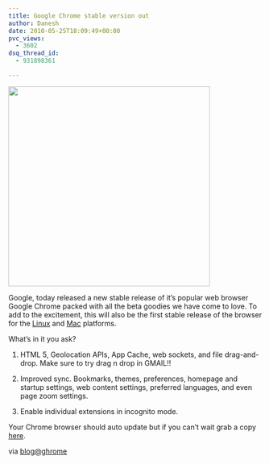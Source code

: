 ```yaml
---
title: Google Chrome stable version out
author: Danesh
date: 2010-05-25T18:09:49+00:00
pvc_views:
  - 3602
dsq_thread_id:
  - 931898361

---
```

<img loading="lazy" class="alignnone size-full wp-image-2148" title="Christoph Niemann" src="/wp-content/uploads/2010/05/Christoph-Niemann.png" alt="" width="400" height="397" srcset="/wp-content/uploads/2010/05/Christoph-Niemann.png 400w, /wp-content/uploads/2010/05/Christoph-Niemann-150x150.png 150w" sizes="(max-width: 400px) 100vw, 400px" />

Google, today released a new stable release of it&#8217;s popular web browser Google Chrome packed with all the beta goodies we have come to love. To add to the excitement, this will also be the first stable release of the browser for the [Linux][1] and [Mac][2] platforms.

What&#8217;s in it you ask?

1. HTML 5, Geolocation APIs, App Cache, web sockets, and file drag-and-drop. Make sure to try drag n drop in GMAIL!!

2. Improved sync. Bookmarks, themes, preferences, homepage and startup settings, web content settings, preferred languages, and even page zoom settings.

3. Enable individual extensions in incognito mode.

Your Chrome browser should auto update but if you can&#8217;t wait grab a copy [here][3].

via [blog@ghrome][4]

 [1]: http://blog.chromium.org/2010/05/google-chrome-for-linux-goes-stable.html
 [2]: http://googlemac.blogspot.com/2010/05/google-chrome-for-mac-ready-beta-now.html
 [3]: http://www.google.com/chrome
 [4]: http://chrome.blogspot.com/2010/05/new-chrome-stable-release-welcome-mac.html